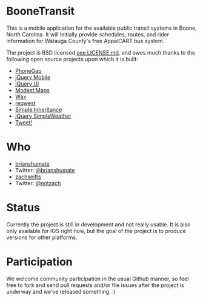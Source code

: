 BooneTransit
============

This is a mobile application for the available public transit systems in Boone, North Carolina. It will initially provide schedules, routes, and rider information for Watauga County's free AppalCART bus system.

The project is BSD licensed [see LICENSE.md](https://github.com/brianshumate/BooneTransit/blob/master/LICENSE.md), and owes much thanks to the following open source projects upon which it is built:

 * [PhoneGap](http://www.phonegap.com/)
 * [jQuery Mobile](http://jquerymobile.com/)
 * [jQuery UI](http://jqueryui.com/)
 * [Modest Maps](http://modestmaps.com/)
 * [Wax](https://github.com/mapbox/wax)
 * [reqwest](https://github.com/ded/Reqwest)
 * [Simple Inheritance](http://ejohn.org/)
 * [jQuery SimpleWeather](http://plugins.jquery.com/project/simpleWeather)
 * [Tweet!](http://tweet.seaofclouds.com/)

Who
===

 * [brianshumate](https://github.com/brianshumate)
  * Twitter: [@brianshumate](http://twitter.com/#!/brianshumate)
 * [zachseifts](https://github.com/zachseifts)
  * Twitter: [@notzach](http://twitter.com/#!/notzach)

Status
======

Currently the project is still in development and not really usable. It is also only available for iOS right now, but the goal of the project is to produce versions for other platforms.

Participation
=============

We welcome community participation in the usual Github manner, so feel free to fork and send pull requests and/or file issues after the project is underway and we've released something. :)